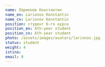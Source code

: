 ```yaml
---
name: Ларионов Константин
name_en: Larionov Konstantin
name_cn: Larionov Konstantin
position: студент 6-го курса
position_en: 6th-year student
position_cn: 6th-year student
photo: /assets/images/avatars/larionov.jpg
status: student
weight: 4
istina: 
email: 0
---
```


